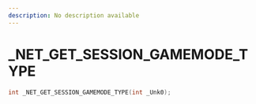 ```yaml
---
description: No description available 
---
```


# _NET_GET_SESSION_GAMEMODE_TYPE

```cpp
int _NET_GET_SESSION_GAMEMODE_TYPE(int _Unk0);
```